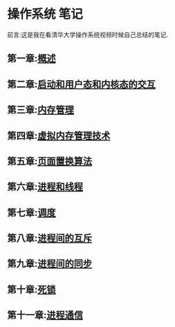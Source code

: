操作系统 笔记
===============================

前言:这是我在看清华大学操作系统视频时候自己总结的笔记.

第一章:[概述](https://github.com/zzhangyuhang/operating-system/blob/master/1.概述.md)
------------------------

第二章:[启动和用户态和内核态的交互](https://github.com/zzhangyuhang/operating-system/blob/master/2.启动和用户态和内核态的交互.md)
-------------------------

第三章:[内存管理](https://github.com/zzhangyuhang/operating-system/blob/master/3.内存管理.md)
------------------------



## 第四章:[虚拟内存管理技术](https://github.com/zzhangyuhang/operating-system/blob/master/4.虚拟内存技术.md)

## 第五章:[页面置换算法](https://github.com/zzhangyuhang/operating-system/blob/master/5.页面置换算法.md)

## 第六章:[进程和线程](https://github.com/zzhangyuhang/operating-system/blob/master/6.进程和线程.md)

## 第七章:[调度](https://github.com/zzhangyuhang/operating-system/blob/master/7.调度.md)

## 第八章:[进程间的互斥](https://github.com/zzhangyuhang/operating-system/blob/master/8.进程间的互斥.md)

## 第九章:[进程间的同步](https://github.com/zzhangyuhang/operating-system/blob/master/9.进程间的同步.md)

## 第十章:[死锁](https://github.com/zzhangyuhang/operating-system/blob/master/10.死锁.md)

## 第十一章:[进程通信](https://github.com/zzhangyuhang/operating-system/blob/master/11.进程通讯.md)